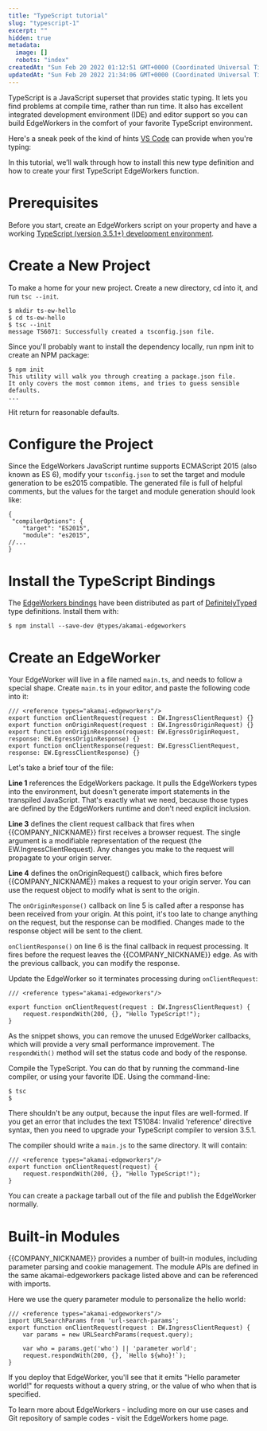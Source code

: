 ```yaml
---
title: "TypeScript tutorial"
slug: "typescript-1"
excerpt: ""
hidden: true
metadata: 
  image: []
  robots: "index"
createdAt: "Sun Feb 20 2022 01:12:51 GMT+0000 (Coordinated Universal Time)"
updatedAt: "Sun Feb 20 2022 21:34:06 GMT+0000 (Coordinated Universal Time)"
---
```

TypeScript is a JavaScript superset that provides static typing. It lets you find problems at compile time, rather than run time. It also has excellent integrated development environment (IDE) and editor support so you can build EdgeWorkers in the comfort of your favorite TypeScript environment.

Here's a sneak peek of the kind of hints [VS Code](https://code.visualstudio.com/) can provide when you're typing:

In this tutorial, we’ll walk through how to install this new type definition and how to create your first TypeScript EdgeWorkers function. 

# Prerequisites 

Before you start, create an EdgeWorkers script on your property and have a working [TypeScript (version 3.5.1+) development environment](https://www.typescriptlang.org/docs/handbook/typescript-in-5-minutes.html). 

# Create a New Project

To make a home for your new project. Create a new directory, cd into it, and run `tsc --init`.

```shell
$ mkdir ts-ew-hello
$ cd ts-ew-hello
$ tsc --init
message TS6071: Successfully created a tsconfig.json file.
```

Since you'll probably want to install the dependency locally, run npm init to create an NPM package:

```shell
$ npm init
This utility will walk you through creating a package.json file.
It only covers the most common items, and tries to guess sensible defaults.
...
```

Hit return for reasonable defaults. 

# Configure the Project

Since the EdgeWorkers JavaScript runtime supports ECMAScript 2015 (also known as ES 6), modify your `tsconfig.json` to set the target and module generation to be es2015 compatible. The generated file is full of helpful comments, but the values for the target and module generation should look like:

```shell
{
 "compilerOptions": {
    "target": "ES2015",
    "module": "es2015",
//...
}
```

# Install the TypeScript Bindings

The [EdgeWorkers bindings](https://www.npmjs.com/package/@types/akamai-edgeworkers) have been distributed as part of [DefinitelyTyped](http://definitelytyped.org/) type definitions. Install them with:

```text
$ npm install --save-dev @types/akamai-edgeworkers
```

# Create an EdgeWorker

Your EdgeWorker will live in a file named `main.ts`, and needs to follow a special shape. Create `main.ts` in your editor, and paste the following code into it:

```shell
/// <reference types="akamai-edgeworkers"/>
export function onClientRequest(request : EW.IngressClientRequest) {}
export function onOriginRequest(request : EW.IngressOriginRequest) {}
export function onOriginResponse(request: EW.EgressOriginRequest, response: EW.EgressOriginResponse) {}
export function onClientResponse(request: EW.EgressClientRequest, response: EW.EgressClientResponse) {}
```

Let's take a brief tour of the file:

**Line 1** references the EdgeWorkers package. It pulls the EdgeWorkers types into the environment, but doesn't generate import statements in the transpiled JavaScript. That's exactly what we need, because those types are defined by the EdgeWorkers runtime and don't need explicit inclusion. 

**Line 3** defines the client request callback that fires when {{COMPANY_NICKNAME}} first receives a browser request. The single argument is a modifiable representation of the request (the EW.IngressClientRequest). Any changes you make to the request will propagate to your origin server.

**Line 4** defines the onOriginRequest() callback, which fires before {{COMPANY_NICKNAME}} makes a request to your origin server. You can use the request object to modify what is sent to the origin. 

The `onOriginResponse()` callback on line 5 is called after a response has been received from your origin. At this point, it's too late to change anything on the request, but the response can be modified. Changes made to the response object will be sent to the client. 

`onClientResponse()` on line 6 is the final callback in request processing. It fires before the request leaves the {{COMPANY_NICKNAME}} edge. As with the previous callback, you can modify the response. 

Update the EdgeWorker so it terminates processing during `onClientRequest`:

```shell
/// <reference types="akamai-edgeworkers"/>

export function onClientRequest(request : EW.IngressClientRequest) {
    request.respondWith(200, {}, "Hello TypeScript!");
}
```

As the snippet shows, you can remove the unused EdgeWorker callbacks, which will provide a very small performance improvement. The `respondWith()` method will set the status code and body of the response. 

Compile the TypeScript. You can do that by running the command-line compiler, or using your favorite IDE. Using the command-line: 

```text
$ tsc
$
```

There shouldn't be any output, because the input files are well-formed. If you get an error that includes the text TS1084: Invalid 'reference' directive syntax, then you need to upgrade your TypeScript compiler to version 3.5.1.

The compiler should write a `main.js` to the same directory. It will contain:

```text
/// <reference types="akamai-edgeworkers"/>
export function onClientRequest(request) {
    request.respondWith(200, {}, "Hello TypeScript!");
}
```

You can create a package tarball out of the file and publish the EdgeWorker normally. 

# Built-in Modules

{{COMPANY_NICKNAME}} provides a number of built-in modules, including parameter parsing and cookie management. The module APIs are defined in the same akamai-edgeworkers package listed above and can be referenced with imports.

Here we use the query parameter module to personalize the hello world:

```shell
/// <reference types="akamai-edgeworkers"/>
import URLSearchParams from 'url-search-params';
export function onClientRequest(request : EW.IngressClientRequest) {
    var params = new URLSearchParams(request.query);
 
    var who = params.get('who') || 'parameter world';
    request.respondWith(200, {}, `Hello ${who}!`);
}
```

If you deploy that EdgeWorker, you'll see that it emits "Hello parameter world!" for requests without a query string, or the value of who when that is specified.

To learn more about EdgeWorkers - including more on our use cases and Git repository of sample codes - visit the EdgeWorkers home page.
